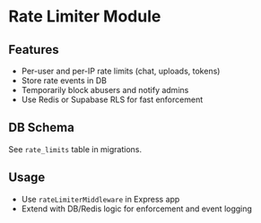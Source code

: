 # Rate Limiter Module

## Features
- Per-user and per-IP rate limits (chat, uploads, tokens)
- Store rate events in DB
- Temporarily block abusers and notify admins
- Use Redis or Supabase RLS for fast enforcement

## DB Schema
See `rate_limits` table in migrations.

## Usage
- Use `rateLimiterMiddleware` in Express app
- Extend with DB/Redis logic for enforcement and event logging 